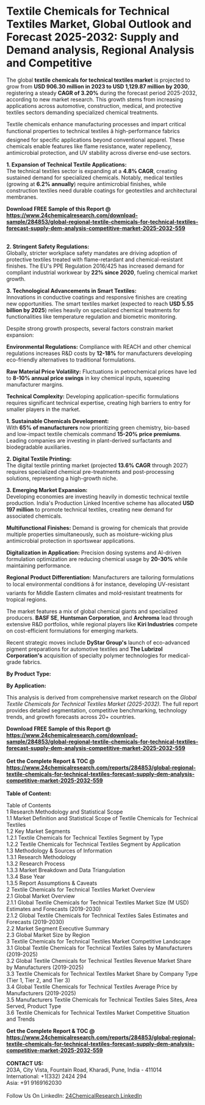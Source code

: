 <h1>Textile Chemicals for Technical Textiles Market, Global Outlook and Forecast 2025-2032: Supply and Demand analysis, Regional Analysis and Competitive</h1><p>The global <strong>textile chemicals for technical textiles market</strong> is projected to grow from <strong>USD 906.30 million in 2023 to USD 1,129.87 million by 2030</strong>, registering a steady <strong>CAGR of 3.20%</strong> during the forecast period 2025-2032, according to new market research. This growth stems from increasing applications across automotive, construction, medical, and protective textiles sectors demanding specialized chemical treatments.</p><p>Textile chemicals enhance manufacturing processes and impart critical functional properties to technical textiles â high-performance fabrics designed for specific applications beyond conventional apparel. These chemicals enable features like flame resistance, water repellency, antimicrobial protection, and UV stability across diverse end-use sectors.</p><p><strong>1. Expansion of Technical Textile Applications:</strong><br>
The technical textiles sector is expanding at a <strong>4.8% CAGR</strong>, creating sustained demand for specialized chemicals. Notably, medical textiles (growing at <strong>6.2% annually</strong>) require antimicrobial finishes, while construction textiles need durable coatings for geotextiles and architectural membranes.</p><div><b>Download FREE Sample of this Report @ 
            <a href="https://www.24chemicalresearch.com/download-sample/284853/global-regional-textile-chemicals-for-technical-textiles-forecast-supply-dem-analysis-competitive-market-2025-2032-559">
            https://www.24chemicalresearch.com/download-sample/284853/global-regional-textile-chemicals-for-technical-textiles-forecast-supply-dem-analysis-competitive-market-2025-2032-559</a></b></div><br><p><strong>2. Stringent Safety Regulations:</strong><br>
Globally, stricter workplace safety mandates are driving adoption of protective textiles treated with flame-retardant and chemical-resistant finishes. The EU's PPE Regulation 2016/425 has increased demand for compliant industrial workwear by <strong>22% since 2020</strong>, fueling chemical market growth.</p><p><strong>3. Technological Advancements in Smart Textiles:</strong><br>
Innovations in conductive coatings and responsive finishes are creating new opportunities. The smart textiles market (expected to reach <strong>USD 5.55 billion by 2025</strong>) relies heavily on specialized chemical treatments for functionalities like temperature regulation and biometric monitoring.</p><p>Despite strong growth prospects, several factors constrain market expansion:</p><p><strong>Environmental Regulations:</strong> Compliance with REACH and other chemical regulations increases R&amp;D costs by <strong>12-18%</strong> for manufacturers developing eco-friendly alternatives to traditional formulations.</p><p><strong>Raw Material Price Volatility:</strong> Fluctuations in petrochemical prices have led to <strong>8-10% annual price swings</strong> in key chemical inputs, squeezing manufacturer margins.</p><p><strong>Technical Complexity:</strong> Developing application-specific formulations requires significant technical expertise, creating high barriers to entry for smaller players in the market.</p><p><strong>1. Sustainable Chemicals Development:</strong><br>
With <strong>65% of manufacturers</strong> now prioritizing green chemistry, bio-based and low-impact textile chemicals command <strong>15-20% price premiums</strong>. Leading companies are investing in plant-derived surfactants and biodegradable auxiliaries.</p><p><strong>2. Digital Textile Printing:</strong><br>
The digital textile printing market (projected <strong>13.6% CAGR</strong> through 2027) requires specialized chemical pre-treatments and post-processing solutions, representing a high-growth niche.</p><p><strong>3. Emerging Market Expansion:</strong><br>
Developing economies are investing heavily in domestic technical textile production. India's Production Linked Incentive scheme has allocated <strong>USD 197 million</strong> to promote technical textiles, creating new demand for associated chemicals.</p><p><strong>Multifunctional Finishes:</strong> Demand is growing for chemicals that provide multiple properties simultaneously, such as moisture-wicking plus antimicrobial protection in sportswear applications.</p><p><strong>Digitalization in Application:</strong> Precision dosing systems and AI-driven formulation optimization are reducing chemical usage by <strong>20-30%</strong> while maintaining performance.</p><p><strong>Regional Product Differentiation:</strong> Manufacturers are tailoring formulations to local environmental conditions â for instance, developing UV-resistant variants for Middle Eastern climates and mold-resistant treatments for tropical regions.</p><p>The market features a mix of global chemical giants and specialized producers. <strong>BASF SE</strong>, <strong>Huntsman Corporation</strong>, and <strong>Archroma</strong> lead through extensive R&amp;D portfolios, while regional players like <strong>Kiri Industries</strong> compete on cost-efficient formulations for emerging markets.</p><p>Recent strategic moves include <strong>DyStar Group's</strong> launch of eco-advanced pigment preparations for automotive textiles and <strong>The Lubrizol Corporation's</strong> acquisition of specialty polymer technologies for medical-grade fabrics.</p><p><strong>By Product Type:</strong></p><p><strong>By Application:</strong></p><p>This analysis is derived from comprehensive market research on the <em>Global Textile Chemicals for Technical Textiles Market (2025-2032)</em>. The full report provides detailed segmentation, competitive benchmarking, technology trends, and growth forecasts across 20+ countries.</p><div><b>Download FREE Sample of this Report @ 
            <a href="https://www.24chemicalresearch.com/download-sample/284853/global-regional-textile-chemicals-for-technical-textiles-forecast-supply-dem-analysis-competitive-market-2025-2032-559">
            https://www.24chemicalresearch.com/download-sample/284853/global-regional-textile-chemicals-for-technical-textiles-forecast-supply-dem-analysis-competitive-market-2025-2032-559</a></b></div><br><div><b>Get the Complete Report & TOC @ 
            <a href="https://www.24chemicalresearch.com/reports/284853/global-regional-textile-chemicals-for-technical-textiles-forecast-supply-dem-analysis-competitive-market-2025-2032-559">
            https://www.24chemicalresearch.com/reports/284853/global-regional-textile-chemicals-for-technical-textiles-forecast-supply-dem-analysis-competitive-market-2025-2032-559</a></b></div><br>
            <b>Table of Content:</b><p>Table of Contents<br />
1 Research Methodology and Statistical Scope<br />
1.1 Market Definition and Statistical Scope of Textile Chemicals for Technical Textiles<br />
1.2 Key Market Segments<br />
1.2.1 Textile Chemicals for Technical Textiles Segment by Type<br />
1.2.2 Textile Chemicals for Technical Textiles Segment by Application<br />
1.3 Methodology & Sources of Information<br />
1.3.1 Research Methodology<br />
1.3.2 Research Process<br />
1.3.3 Market Breakdown and Data Triangulation<br />
1.3.4 Base Year<br />
1.3.5 Report Assumptions & Caveats<br />
2 Textile Chemicals for Technical Textiles Market Overview<br />
2.1 Global Market Overview<br />
2.1.1 Global Textile Chemicals for Technical Textiles Market Size (M USD) Estimates and Forecasts (2019-2030)<br />
2.1.2 Global Textile Chemicals for Technical Textiles Sales Estimates and Forecasts (2019-2030)<br />
2.2 Market Segment Executive Summary<br />
2.3 Global Market Size by Region<br />
3 Textile Chemicals for Technical Textiles Market Competitive Landscape<br />
3.1 Global Textile Chemicals for Technical Textiles Sales by Manufacturers (2019-2025)<br />
3.2 Global Textile Chemicals for Technical Textiles Revenue Market Share by Manufacturers (2019-2025)<br />
3.3 Textile Chemicals for Technical Textiles Market Share by Company Type (Tier 1, Tier 2, and Tier 3)<br />
3.4 Global Textile Chemicals for Technical Textiles Average Price by Manufacturers (2019-2025)<br />
3.5 Manufacturers Textile Chemicals for Technical Textiles Sales Sites, Area Served, Product Type<br />
3.6 Textile Chemicals for Technical Textiles Market Competitive Situation and Trends<br />
</p><div><b>Get the Complete Report & TOC @ 
            <a href="https://www.24chemicalresearch.com/reports/284853/global-regional-textile-chemicals-for-technical-textiles-forecast-supply-dem-analysis-competitive-market-2025-2032-559">
            https://www.24chemicalresearch.com/reports/284853/global-regional-textile-chemicals-for-technical-textiles-forecast-supply-dem-analysis-competitive-market-2025-2032-559</a></b></div><br><b>CONTACT US:</b><br>
            203A, City Vista, Fountain Road, Kharadi, Pune, India - 411014<br>
            International: +1(332) 2424 294<br>
            Asia: +91 9169162030 <br><br>
            Follow Us On LinkedIn: <a href="https://www.linkedin.com/company/24chemicalresearch/">24ChemicalResearch LinkedIn</a>